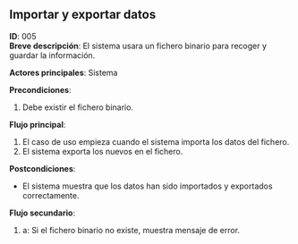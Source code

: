 ## Importar y exportar datos  
**ID**: 005  
**Breve descripción**: El sistema usara un fichero binario para recoger y guardar la información.  

  **Actores principales**: Sistema  

  **Precondiciones**:  
  1. Debe existir el fichero binario.  


  **Flujo principal**:  
  1. El caso de uso empieza cuando el sistema importa los datos del fichero.  
  2. El sistema exporta los nuevos en el fichero.  


  **Postcondiciones**:  
  * El sistema muestra que los datos han sido importados y exportados correctamente.  


  **Flujo secundario**:  
  1. a: Si el fichero binario no existe, muestra mensaje de error.
